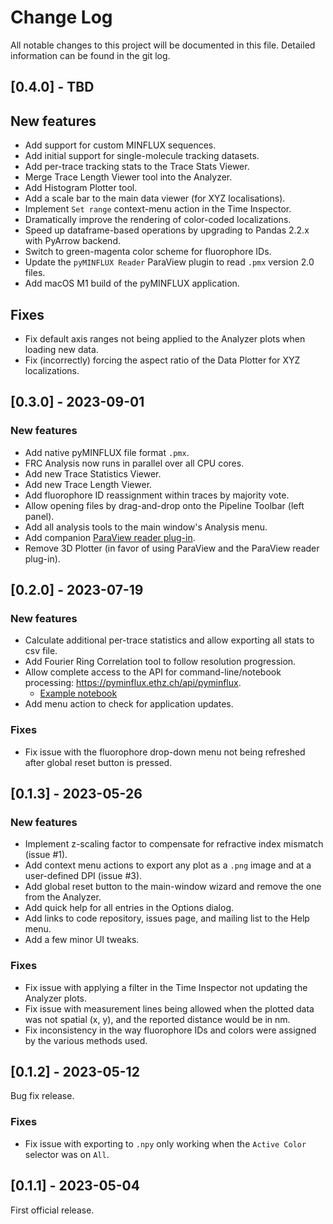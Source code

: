 # Change Log

All notable changes to this project will be documented in this file. Detailed information can be found in the git log.

## [0.4.0] - TBD

## New features 

* Add support for custom MINFLUX sequences.
* Add initial support for single-molecule tracking datasets.
* Add per-trace tracking stats to the Trace Stats Viewer.
* Merge Trace Length Viewer tool into the Analyzer.
* Add Histogram Plotter tool.
* Add a scale bar to the main data viewer (for XYZ localisations).
* Implement `Set range` context-menu action in the Time Inspector.
* Dramatically improve the rendering of color-coded localizations.
* Speed up dataframe-based operations by upgrading to Pandas 2.2.x with PyArrow backend.
* Switch to green-magenta color scheme for fluorophore IDs.
* Update the `pyMINFLUX Reader` ParaView plugin to read `.pmx` version 2.0 files.
* Add macOS M1 build of the pyMINFLUX application.

## Fixes

* Fix default axis ranges not being applied to the Analyzer plots when loading new data.
* Fix (incorrectly) forcing the aspect ratio of the Data Plotter for XYZ localizations.

## [0.3.0] - 2023-09-01

### New features

* Add native pyMINFLUX file format `.pmx`.
* FRC Analysis now runs in parallel over all CPU cores.
* Add new Trace Statistics Viewer.
* Add new Trace Length Viewer.
* Add fluorophore ID reassignment within traces by majority vote.
* Allow opening files by drag-and-drop onto the Pipeline Toolbar (left panel).
* Add all analysis tools to the main window's Analysis menu.
* Add companion [ParaView reader plug-in](https://github.com/bsse-scf/pyMINFLUX/tree/master/paraview_plugins).
* Remove 3D Plotter (in favor of using ParaView and the ParaView reader plug-in).

## [0.2.0] - 2023-07-19

### New features

* Calculate additional per-trace statistics and allow exporting all stats to csv file.
* Add Fourier Ring Correlation tool to follow resolution progression.
* Allow complete access to the API for command-line/notebook processing: https://pyminflux.ethz.ch/api/pyminflux.
  * [Example notebook](examples/processing.ipynb)
* Add menu action to check for application updates.

### Fixes

* Fix issue with the fluorophore drop-down menu not being refreshed after global reset button is pressed.

## [0.1.3] - 2023-05-26

### New features

* Implement z-scaling factor to compensate for refractive index mismatch (issue #1).
* Add context menu actions to export any plot as a `.png` image and at a user-defined DPI (issue #3).
* Add global reset button to the main-window wizard and remove the one from the Analyzer.
* Add quick help for all entries in the Options dialog.
* Add links to code repository, issues page, and mailing list to the Help menu.
* Add a few minor UI tweaks.

### Fixes

* Fix issue with applying a filter in the Time Inspector not updating the Analyzer plots.
* Fix issue with measurement lines being allowed when the plotted data was not spatial (x, y), and the reported distance would be in nm.
* Fix inconsistency in the way fluorophore IDs and colors were assigned by the various methods used.

## [0.1.2] - 2023-05-12

Bug fix release.

### Fixes

* Fix issue with exporting to `.npy` only working when the `Active Color` selector was on `All`.

## [0.1.1] - 2023-05-04

First official release.
